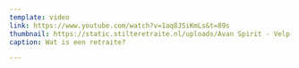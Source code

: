 ```yaml
---
template: video
link: https://www.youtube.com/watch?v=1aq8JSiKmLs&t=89s
thumbnail: https://static.stilteretraite.nl/uploads/Avan Spirit - Velp 2.jpg
caption: Wat is een retraite?

---
```


